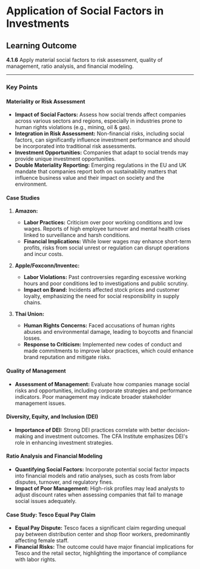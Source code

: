 # Application of Social Factors in Investments

## Learning Outcome
**4.1.6** Apply material social factors to risk assessment, quality of management, ratio analysis, and financial modeling.

---

### Key Points

#### Materiality or Risk Assessment
- **Impact of Social Factors:** Assess how social trends affect companies across various sectors and regions, especially in industries prone to human rights violations (e.g., mining, oil & gas).
- **Integration in Risk Assessment:** Non-financial risks, including social factors, can significantly influence investment performance and should be incorporated into traditional risk assessments.
- **Investment Opportunities:** Companies that adapt to social trends may provide unique investment opportunities.
- **Double Materiality Reporting:** Emerging regulations in the EU and UK mandate that companies report both on sustainability matters that influence business value and their impact on society and the environment.

#### Case Studies

1. **Amazon:**
   - **Labor Practices:** Criticism over poor working conditions and low wages. Reports of high employee turnover and mental health crises linked to surveillance and harsh conditions.
   - **Financial Implications:** While lower wages may enhance short-term profits, risks from social unrest or regulation can disrupt operations and incur costs.

2. **Apple/Foxconn/Inventec:**
   - **Labor Violations:** Past controversies regarding excessive working hours and poor conditions led to investigations and public scrutiny.
   - **Impact on Brand:** Incidents affected stock prices and customer loyalty, emphasizing the need for social responsibility in supply chains.

3. **Thai Union:**
   - **Human Rights Concerns:** Faced accusations of human rights abuses and environmental damage, leading to boycotts and financial losses.
   - **Response to Criticism:** Implemented new codes of conduct and made commitments to improve labor practices, which could enhance brand reputation and mitigate risks.

#### Quality of Management
- **Assessment of Management:** Evaluate how companies manage social risks and opportunities, including corporate strategies and performance indicators. Poor management may indicate broader stakeholder management issues.

#### Diversity, Equity, and Inclusion (DEI)
- **Importance of DEI:** Strong DEI practices correlate with better decision-making and investment outcomes. The CFA Institute emphasizes DEI's role in enhancing investment strategies.

#### Ratio Analysis and Financial Modeling
- **Quantifying Social Factors:** Incorporate potential social factor impacts into financial models and ratio analyses, such as costs from labor disputes, turnover, and regulatory fines.
- **Impact of Poor Management:** High-risk profiles may lead analysts to adjust discount rates when assessing companies that fail to manage social issues adequately.

#### Case Study: Tesco Equal Pay Claim
- **Equal Pay Dispute:** Tesco faces a significant claim regarding unequal pay between distribution center and shop floor workers, predominantly affecting female staff.
- **Financial Risks:** The outcome could have major financial implications for Tesco and the retail sector, highlighting the importance of compliance with labor rights.

